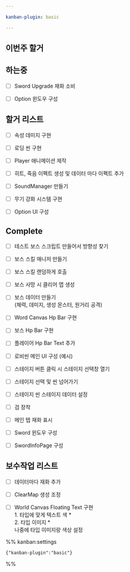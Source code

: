 ```yaml
---

kanban-plugin: basic

---
```


## 이번주 할거



## 하는중

- [ ] Sword Upgrade 재화 소비
- [ ] Option 윈도우 구성


## 할거 리스트

- [ ] 속성 데미지 구현
- [ ] 로딩 씬 구현
- [ ] Player 애니메이션 제작
- [ ] 히트, 죽음 이펙트 생성 및 데이터 마다 이펙트 추가
- [ ] SoundManager 만들기
- [ ] 무기 강화 시스템 구현
- [ ] Option UI 구성


## Complete

- [ ] 테스트 보스 스크립트 만들어서 방향성 찾기
- [ ] 보스 스킬 매니저 만들기
- [ ] 보스 스킬 랜덤하게 호출
- [ ] 보스 사망 시 클리어 맵 생성
- [ ] 보스 데이터 만들기<br>(체력, 데미지, 생성 몬스터, 원거리 공격)
- [ ] Word Canvas Hp Bar 구현
- [ ] 보스 Hp Bar 구현
- [ ] 플레이어 Hp Bar Text 추가
- [ ] 로비씬 메인 UI 구성 (예시)
- [ ] 스테이지 버튼 클릭 시 스테이지 선택창 열기
- [ ] 스테이지 선택 및 씬 넘어가기
- [ ] 스테이지 씬 스테이지 데이터 설정
- [ ] 검 장착
- [ ] 메인 탭 재화 표시
- [ ] Sword 윈도우 구성
- [ ] SwordInfoPage 구성


## 보수작업 리스트

- [ ] 데이터마다 재화 추가
- [ ] ClearMap 생성 조정
- [ ] World Canvas Floating Text 구현<br>1. 타입에 맞게 텍스트 색 *<br>2. 타입 이미지 *<br>나중에 타입 이미지랑 색상 설정




%% kanban:settings
```
{"kanban-plugin":"basic"}
```
%%